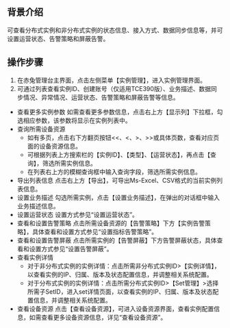 ## 背景介绍
可查看分布式实例和非分布式实例的状态信息、接入方式、数据同步信息等，并可设置运营状态、告警策略和屏蔽告警。
## 操作步骤
1. 在赤兔管理台主界面，点击左侧菜单【实例管理】，进入实例管理界面。
2. 可通过列表查看实例ID、创建账号（仅适用TCE390版）、业务描述、数据同步情况、异常情况、运营状态、告警策略和屏蔽告警等信息。
 - 查看更多实例参数
如需查看更多参数信息，点击右上方【显示列】下拉框，勾选相应参数，该参数将显示在实例列表中。
 - 查询所需设备资源
	- 如有多页，点击右下方翻页按钮<<、<、>、>>或具体页数，查看对应页面的设备资源信息。
	- 可根据列表上方搜索栏的【实例ID】、【类型】、【运营状态】，再点击【查询】，筛选所需实例信息。
	- 在列表右上方的模糊查询框中输入查询字段，筛选所需实例信息。
 - 导出列表信息
点击右上方【导出】，可导出Ms-Excel、CSV格式的当前实例列表信息。
 - 设置业务描述
勾选所需实例，点击【设置业务描述】，在弹出的对话框中输入业务描述信息。
 - 设置运营状态
设置方式参见“设置运营状态”。
 - 查看和设置告警策略
点击所需设备资源的【告警策略】下方【实例告警策略】，具体查看和设置方式参见“设置指标告警策略”。
 - 查看和设置告警屏蔽
点击所需实例的【告警屏蔽】下方告警屏蔽状态，具体查看和设置方式参见“设置告警屏蔽”。
 - 查看实例详情
	- 对于非分布式实例的实例详情：点击所需非分布式实例ID>【实例详情】，以查看实例的IP、归属、版本及状态配置信息，并调整相关系统配置。
	- 对于分布式实例的实例详情：点击所需分布式实例ID>【Set管理】>选择所需子SetID，进入set详情页面，以查看实例的IP、归属、版本及状态配置信息，并调整相关系统配置。
 - 查看设备资源
点击【查看设备资源】，可进入设备资源界面，查看实例配置信息，如需查看更多设备资源信息，详见“查看设备资源”。
